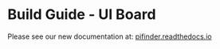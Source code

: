 # Build Guide - UI Board

Please see our new documentation at:
[pifinder.readthedocs.io](https://pifinder.readthedocs.io/en/release/build_guide.html)

